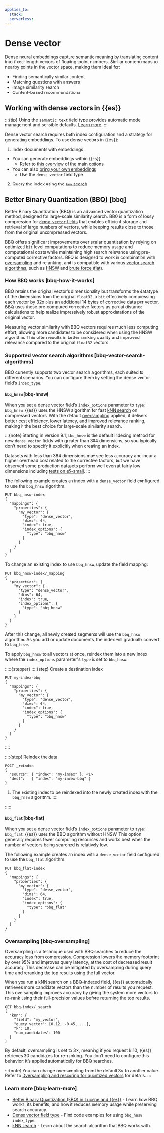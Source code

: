 ```yaml
---
applies_to:
  stack:
  serverless:
---
```

# Dense vector

Dense neural embeddings capture semantic meaning by translating content into fixed-length vectors of floating-point numbers. Similar content maps to nearby points in the vector space, making them ideal for:

- Finding semantically similar content
- Matching questions with answers
- Image similarity search
- Content-based recommendations

## Working with dense vectors in {{es}}

:::{tip}
Using the `semantic_text` field type provides automatic model management and sensible defaults. [Learn more](../semantic-search/semantic-search-semantic-text.md).
:::

Dense vector search requires both index configuration and a strategy for generating embeddings. To use dense vectors in {{es}}:

1. Index documents with embeddings
  - You can generate embeddings within {{es}}
    - Refer to [this overview](../semantic-search.md#using-nlp-models) of the main options
  - You can also [bring your own embeddings](bring-own-vectors.md)
    - Use the `dense_vector` field type
2. Query the index using the [`knn` search](knn.md)

## Better Binary Quantization (BBQ) [bbq]

Better Binary Quantization (BBQ) is an advanced vector quantization method, designed for large-scale similarity search. BBQ is a form of lossy compression for [`dense_vector` fields](https://www.elastic.co/docs/reference/elasticsearch/mapping-reference/dense-vector) that enables efficient storage and retrieval of large numbers of vectors, while keeping results close to those from the original uncompressed vectors.

BBQ offers significant improvements over scalar quantization by relying on optimized `bit` level computations to reduce memory usage and computational costs while maintaining high search relevance using pre-computed corrective factors. BBQ is designed to work in combination with [oversampling](#bbq-oversampling) and reranking, and is compatible with various [vector search algorithms](#bbq-vector-search-algorithms), such as [HNSW](#bbq-hnsw) and [brute force (flat)](#bbq-flat).

### How BBQ works [bbq-how-it-works]

BBQ retains the original vector’s dimensionality but transforms the datatype of the dimensions from the original `float32` to `bit` effectively compressing each vector by 32x plus an additional 14 bytes of corrective data per vector. BBQ uses these pre-computed corrective factors as partial distance calculations to help realize impressively robust approximations of the original vector. 

Measuring vector similarity with BBQ vectors requires much less computing effort, allowing more candidates to be considered when using the HNSW algorithm. This often results in better ranking quality and improved relevance compared to the original `float32` vectors.

### Supported vector search algorithms [bbq-vector-search-algorithms]

BBQ currently supports two vector search algorithms, each suited to different scenarios. You can configure them by setting the dense vector field’s `index_type`.

#### `bbq_hnsw` [bbq-hnsw]

When you set a dense vector field’s `index_options` parameter to `type: bbq_hnsw`, {{es}} uses the HNSW algorithm for fast [kNN search](https://www.elastic.co/docs//solutions/search/vector/knn) on compressed vectors. With the default [oversampling](#bbq-oversampling) applied, it delivers better cost efficiency, lower latency, and improved relevance ranking, making it the best choice for large-scale similarity search.

:::{note}
Starting in version 9.1, `bbq_hnsw` is the default indexing method for new `dense_vector` fields with greater than 384 dimensions, so you typically don’t need to specify it explicitly when creating an index.  

Datasets with less than 384 dimensions may see less accuracy and incur a higher overhead cost related to the corrective factors, but we have observed some production datasets perform well even at fairly low dimensions including [tests on e5-small](https://www.elastic.co/search-labs/blog/better-binary-quantization-lucene-elasticsearch).
:::

The following example creates an index with a `dense_vector` field configured to use the `bbq_hnsw` algorithm.

```console
PUT bbq_hnsw-index
{
  "mappings": {
    "properties": {
      "my_vector": {
        "type": "dense_vector",
        "dims": 64,
        "index": true,
        "index_options": {
          "type": "bbq_hnsw"
        }
      }
    }
  }
}
```

To change an existing index to use `bbq_hnsw`, update the field mapping:

```console
PUT bbq_hnsw-index/_mapping
{
  "properties": {
    "my_vector": {
      "type": "dense_vector",
      "dims": 64,
      "index": true,
      "index_options": {
        "type": "bbq_hnsw"
      }
    }
  }
}
```

After this change, all newly created segments will use the `bbq_hnsw` algorithm. As you add or update documents, the index will gradually convert to `bbq_hnsw`. 

To apply `bbq_hnsw` to all vectors at once, reindex them into a new index where the `index_options` parameter's `type` is set to `bbq_hnsw`:

:::::{stepper}
::::{step} Create a destination index
```console
PUT my-index-bbq
{
  "mappings": {
    "properties": {
      "my_vector": {
        "type": "dense_vector",
        "dims": 64,
        "index": true,
        "index_options": {
          "type": "bbq_hnsw"
        }
      }
    }
  }
}
```
::::

::::{step} Reindex the data
```console
POST _reindex
{
  "source": { "index": "my-index" }, <1>
  "dest":   { "index": "my-index-bbq" }
}
```
1. The existing index to be reindexed into the newly created index with the `bbq_hnsw` algorithm.
::::

:::::

#### `bbq_flat` [bbq-flat]

When you set a dense vector field’s `index_options` parameter to `type: bbq_flat`, {{es}} uses the BBQ algorithm without HNSW. This option generally requires fewer computing resources and works best when the number of vectors being searched is relatively low.

The following example creates an index with a `dense_vector` field configured to use the `bbq_flat` algorithm.

```console
PUT bbq_flat-index
{
  "mappings": {
    "properties": {
      "my_vector": {
        "type": "dense_vector",
        "dims": 64,
        "index": true,
        "index_options": {
          "type": "bbq_flat"
        }
      }
    }
  }
}
```

### Oversampling [bbq-oversampling]

Oversampling is a technique used with BBQ searches to reduce the accuracy loss from compression. Compression lowers the memory footprint by over 95% and improves query latency, at the cost of decreased result accuracy. This decrease can be mitigated by oversampling during query time and reranking the top results using the full vector. 

When you run a kNN search on a BBQ-indexed field, {{es}} automatically retrieves more candidate vectors than the number of results you request. This oversampling improves accuracy by giving the system more vectors to re-rank using their full-precision values before returning the top results.

```console
GET bbq-index/_search
{
  "knn": {
    "field": "my_vector",
    "query_vector": [0.12, -0.45, ...],
    "k": 10,
    "num_candidates": 100
  }
}
```

By default, oversampling is set to 3×, meaning if you request k:10, {{es}} retrieves 30 candidates for re-ranking. You don’t need to configure this behavior; it’s applied automatically for BBQ searches.

:::{note}
You can change oversampling from the default 3× to another value. Refer to [Oversampling and rescoring for quantized vectors](https://www.elastic.co/docs/solutions/search/vector/knn#dense-vector-knn-search-rescoring) for details.
:::

### Learn more [bbq-learn-more]

- [Better Binary Quantization (BBQ) in Lucene and {{es}}](https://www.elastic.co/search-labs/blog/better-binary-quantization-lucene-elasticsearch) - Learn how BBQ works, its benefits, and how it reduces memory usage while preserving search accuracy.
- [Dense vector field type](https://www.elastic.co/docs/reference/elasticsearch/mapping-reference/dense-vector) - Find code examples for using `bbq_hnsw` `index_type`.
- [kNN search](https://www.elastic.co/docs/solutions/search/vector/knn) - Learn about the search algorithm that BBQ works with.




